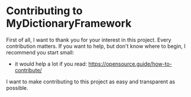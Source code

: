 # Contributing to MyDictionaryFramework

First of all, I want to thank you for your interest in this project.
Every contribution matters.
If you want to help, but don't know where to begin, I recommend you start small:
- it would help a lot if you read: https://opensource.guide/how-to-contribute/

I want to make contributing to this project as easy and transparent as possible.
